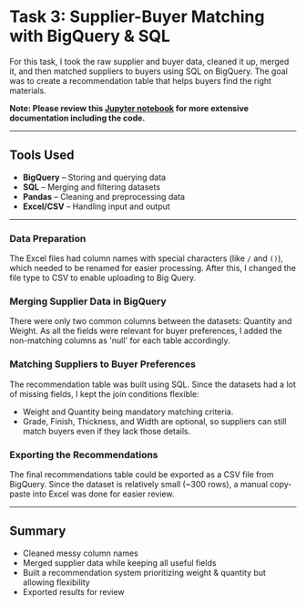 # Task 3: Supplier-Buyer Matching with BigQuery & SQL

For this task, I took the raw supplier and buyer data, cleaned it up, merged it, and then matched suppliers to buyers using SQL on BigQuery. The goal was to create a recommendation table that helps buyers find the right materials.

<b>Note: Please review this [Jupyter notebook](https://github.com/IpshitaSingh/Assignment-VS/blob/main/task3/Task3_Documentation_VanillaSteel.ipynb) for more extensive documentation including the code.</b>

---

## Tools Used
- **BigQuery** – Storing and querying data
- **SQL** – Merging and filtering datasets
- **Pandas** – Cleaning and preprocessing data
- **Excel/CSV** – Handling input and output

---

### Data Preparation

The Excel files had column names with special characters (like `/` and `()`), which needed to be renamed for easier processing. After this, I changed the file type to CSV to enable uploading to Big Query.

### Merging Supplier Data in BigQuery

There were only two common columns between the datasets: Quantity and Weight. As all the fields were relevant for buyer preferences, I added the non-matching columns as 'null' for each table accordingly.

### Matching Suppliers to Buyer Preferences

The recommendation table was built using SQL. Since the datasets had a lot of missing fields, I kept the join conditions flexible:
- Weight and Quantity being mandatory matching criteria.
- Grade, Finish, Thickness, and Width are optional, so suppliers can still match buyers even if they lack those details.

### Exporting the Recommendations

The final recommendations table could be exported as a CSV file from BigQuery. Since the dataset is relatively small (~300 rows), a manual copy-paste into Excel was done for easier review.

---

## Summary

- Cleaned messy column names 
- Merged supplier data while keeping all useful fields 
- Built a recommendation system prioritizing weight & quantity but allowing flexibility 
- Exported results for review 



